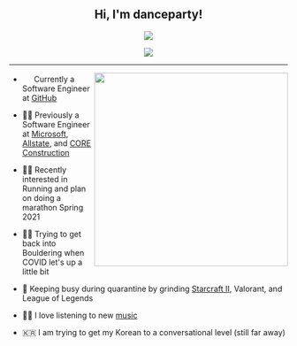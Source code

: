 <h2 align="center">Hi, I'm danceparty!</h2>
<p align="center">
  <img src="https://komarev.com/ghpvc/?username=DanceParty&color=ff69b4&label=oddish+leaves">
</p>
<p align="center">
  <img src="https://i.redd.it/egeh5vkddur01.gif">
</p>

--------
<a href="https://github.com/kittinan/spotify-github-profile">
  <img height="350" align="right" src="https://spotify-github-profile.vercel.app/api/view?uid=jkd65&cover_image=true">
</a>

- <img height="17" src="https://upload.wikimedia.org/wikipedia/commons/9/91/Octicons-mark-github.svg">  Currently a Software Engineer at <a href="https://github.com">GitHub</a>

- 👨‍💻 Previously a Software Engineer at <a href="https://appcenter.ms">Microsoft</a>, <a href="https://www.allstate.com/landingpages/virtual-assist.htm">Allstate</a>, and <a href="https://www.coreconstruction.com/">CORE Construction</a>

- 🏃‍♂️ Recently interested in Running and plan on doing a marathon Spring 2021

- 🧗‍♂️ Trying to get back into Bouldering when COVID let's up a little bit

- 👾 Keeping busy during quarantine by grinding <a href="https://www.rankedftw.com/team/315404/#td=world&ty=c&ra=best&tyz=0&tx=a&tl=1">Starcraft II</a>, Valorant, and League of Legends

- 👩‍🎤 I love listening to new <a href="https://www.last.fm/user/keevandance">music</a>

- 🇰🇷 I am trying to get my Korean to a conversational level (still far away)
